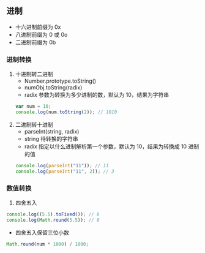 ## 进制

- 十六进制前缀为 0x
- 八进制前缀为 0 或 0o
- 二进制前缀为 0b

### 进制转换

1. 十进制转二进制
   - Number.prototype.toString()
   - numObj.toString(radix)
   - radix 参数为转换为多少进制的数，默认为 10，结果为字符串
   ```js
   var num = 10;
   console.log(num.toString(2)); // 1010
   ```
2. 二进制转十进制
   - parseInt(string, radix)
   - string 待转换的字符串
   - radix 指定以什么进制解析第一个参数，默认为 10，结果为转换成 10 进制的值
   ```js
   console.log(parseInt("11")); // 11
   console.log(parseInt("11", 2)); // 3
   ```

### 数值转换

1. 四舍五入

```js
console.log((5.5).toFixed()); // 6
console.log(Math.round(5.5)); // 6
```

- 四舍五入保留三位小数

```js
Math.round(num * 1000) / 1000;
```
